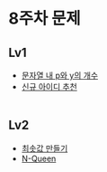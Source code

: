 # 8주차 문제

## Lv1

- [문자열 내 p와 y의 개수](https://school.programmers.co.kr/learn/courses/30/lessons/12916)<br>
- [신규 아이디 추천](https://school.programmers.co.kr/learn/courses/30/lessons/72410)<br>
  <br>

## Lv2

- [최솟값 만들기](https://school.programmers.co.kr/learn/courses/30/lessons/12941)<br>
- [N-Queen](https://school.programmers.co.kr/learn/courses/30/lessons/12952)<br>
